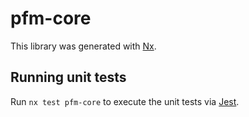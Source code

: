 # pfm-core

This library was generated with [Nx](https://nx.dev).

## Running unit tests

Run `nx test pfm-core` to execute the unit tests via [Jest](https://jestjs.io).
